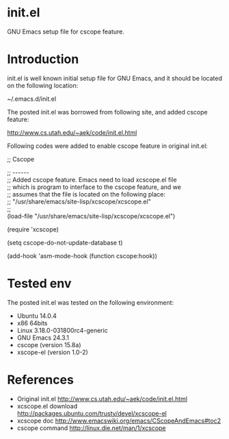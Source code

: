 init.el
=======

GNU Emacs setup file for cscope feature.

Introduction
=========

init.el is well known initial setup file for GNU Emacs, and it should be located on the following location:

~/.emacs.d/init.el

The posted init.el was borrowed from following site, and added cscope feature:

http://www.cs.utah.edu/~aek/code/init.el.html

Following codes were added to enable cscope feature in original init.el:

;; Cscope

;; ------                                                                                                              
;; Added cscope feature. Emacs need to load xcscope.el file                                                            
;; which is program to interface to the cscope feature, and we                                                         
;; assumes that the file is located on the following place:                                                            
;; "/usr/share/emacs/site-lisp/xcscope/xcscope.el"                                                                     
;;                                                                                                                          
(load-file "/usr/share/emacs/site-lisp/xcscope/xcscope.el")

(require 'xcscope)

(setq cscope-do-not-update-database t)

(add-hook 'asm-mode-hook (function cscope:hook))

Tested env
==========
The posted init.el was tested on the following environment:

* Ubuntu 14.0.4
* x86 64bits
* Linux 3.18.0-031800rc4-generic
* GNU Emacs 24.3.1
* cscope (version 15.8a)
* xscope-el (version 1.0-2)
 
References
==========
* Original init.el       http://www.cs.utah.edu/~aek/code/init.el.html
* xcscope.el download    http://packages.ubuntu.com/trusty/devel/xcscope-el
* xcscope doc            http://www.emacswiki.org/emacs/CScopeAndEmacs#toc2  
* cscope command         http://linux.die.net/man/1/xcscope

